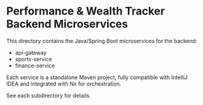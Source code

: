 # Performance & Wealth Tracker Backend Microservices

This directory contains the Java/Spring Boot microservices for the backend:

- api-gateway
- sports-service
- finance-service

Each service is a standalone Maven project, fully compatible with IntelliJ IDEA and integrated with Nx for orchestration.

See each subdirectory for details.
